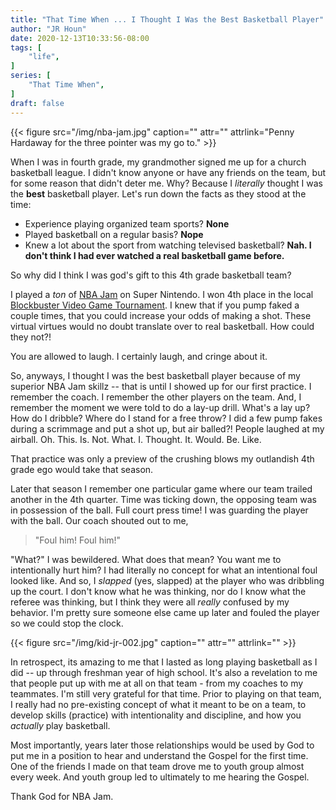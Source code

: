 ```yaml
---
title: "That Time When ... I Thought I Was the Best Basketball Player"
author: "JR Houn"
date: 2020-12-13T10:33:56-08:00
tags: [
    "life",
]
series: [
    "That Time When",
]
draft: false
---
```


  {{< figure src="/img/nba-jam.jpg" caption="" attr="" attrlink="Penny Hardaway for the three pointer was my go to." >}}

When I was in fourth grade, my grandmother signed me up for a church basketball league. I didn't know anyone or have any friends on the team, but for some reason that didn't deter me. Why? Because I *literally* thought I was the **best** basketball player. Let's run down the facts as they stood at the time:

* Experience playing organized team sports? **None**
* Played basketball on a regular basis? **Nope**
* Knew a lot about the sport from watching televised basketball? **Nah. I don't think I had ever watched a real basketball game before.**

So why did I think I was god's gift to this 4th grade basketball team?

I played a *ton* of [NBA Jam](https://en.wikipedia.org/wiki/NBA_Jam) on Super Nintendo. I won 4th place in the local [Blockbuster Video Game Tournament](https://nintendowire.com/news/2015/07/07/the-history-of-nintendo-competitions-part-3/). I knew that if you pump faked a couple times, that you could increase your odds of making a shot. These virtual virtues would no doubt translate over to real basketball. How could they not?!

You are allowed to laugh. I certainly laugh, and cringe about it.

So, anyways, I thought I was the best basketball player because of my superior NBA Jam skillz -- that is until I showed up for our first practice. I remember the coach. I remember the other players on the team. And, I remember the moment we were told to do a lay-up drill. What's a lay up? How do I dribble? Where do I stand for a free throw? I did a few pump fakes during a scrimmage and put a shot up, but air balled?! People laughed at my airball. Oh. This. Is. Not. What. I. Thought. It. Would. Be. Like.

That practice was only a preview of the crushing blows my outlandish 4th grade ego would take that season.

Later that season I remember one particular game where our team trailed another in the 4th quarter. Time was ticking down, the opposing team was in possession of the ball. Full court press time! I was guarding the player with the ball. Our coach shouted out to me,

> "Foul him! Foul him!"

"What?" I was bewildered. What does that mean? You want me to intentionally hurt him? I had literally no concept for what an intentional foul looked like. And so, I *slapped* (yes, slapped) at the player who was dribbling up the court. I don't know what he was thinking, nor do I know what the referee was thinking, but I think they were all *really* confused by my behavior. I'm pretty sure someone else came up later and fouled the player so we could stop the clock.

  {{< figure src="/img/kid-jr-002.jpg" caption="" attr="" attrlink="" >}}

In retrospect, its amazing to me that I lasted as long playing basketball as I did -- up through freshman year of high school. It's also a revelation to me that people put up with me at all on that team - from my coaches to my teammates. I'm still very grateful for that time. Prior to playing on that team, I really had no pre-existing concept of what it meant to be on a team, to develop skills (practice) with intentionality and discipline, and how you *actually* play basketball.

Most importantly, years later those relationships would be used by God to put me in a position to hear and understand the Gospel for the first time. One of the friends I made on that team drove me to youth group almost every week. And youth group led to ultimately to me hearing the Gospel.

Thank God for NBA Jam.
